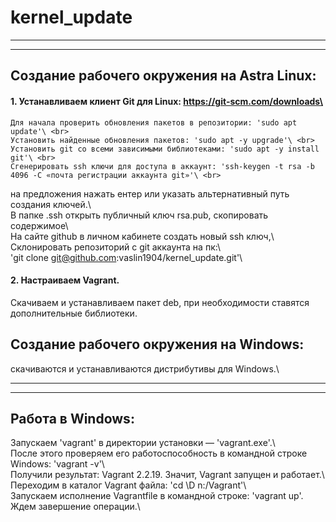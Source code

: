 # kernel_update
___________________________________________________________________
___________________________________________________________________
## Создание рабочего окружения на Astra Linux:
#### 1. Устанавливаем клиент Git для Linux: https://git-scm.com/downloads\ <br>
	Для начала проверить обновления пакетов в репозитории: 'sudo apt update'\ <br>
	Установить найденные обновления пакетов: 'sudo apt -y upgrade'\ <br>
	Установить git со всеми зависимыми библиотеками: 'sudo apt -y install git'\ <br>
	Сгенерировать ssh ключи для доступа в аккаунт: 'ssh-keygen -t rsa -b 4096 -C «почта регистрации аккаунта git»'\ <br>
на предложения нажать ентер или указать альтернативный путь создания ключей.\ <br>
В папке .ssh открыть публичный ключ rsa.pub, скопировать содержимое\ <br>
На сайте github в личном кабинете создать новый ssh ключ,\ <br>
	Склонировать репозиторий с git аккаунта на пк:\ <br>
 'git clone git@github.com:vaslin1904/kernel_update.git'\ <br>
#### 2. Настраиваем Vagrant.
Скачиваем и устанавливаем пакет deb, при необходимости ставятся дополнительные библиотеки.
## Создание рабочего окружения на Windows:
скачиваются и устанавливаются дистрибутивы для Windows.\ <br>
____________________________________________________________________________
____________________________________________________________________________
## Работа в Windows:
Запускаем 'vagrant' в директории установки — 'vagrant.exe'.\ <br>
После этого проверяем его работоспособность в командной строке Windows: 'vagrant -v'\ <br>
Получили результат: Vagrant 2.2.19. Значит, Vagrant запущен и работает.\ <br>
Переходим в каталог Vagrant файла: 'cd \D n:/Vagrant'\ <br>
Запускаем исполнение Vagrantfile в командной строке: 'vagrant up'. Ждем завершение операции.\ <br>
